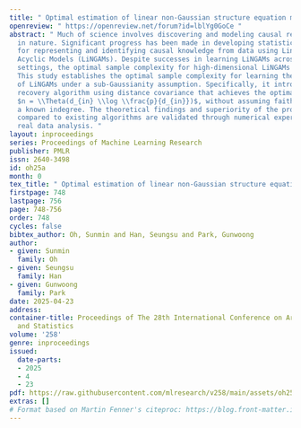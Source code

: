 ```yaml
---
title: " Optimal estimation of linear non-Gaussian structure equation models "
openreview: " https://openreview.net/forum?id=lblYg0GoCe "
abstract: " Much of science involves discovering and modeling causal relationships
  in nature. Significant progress has been made in developing statistical methods
  for representing and identifying causal knowledge from data using Linear Non-Gaussian
  Acyclic Models (LiNGAMs). Despite successes in learning LiNGAMs across various sample
  settings, the optimal sample complexity for high-dimensional LiNGAMs remains unexplored.
  This study establishes the optimal sample complexity for learning the structure
  of LiNGAMs under a sub-Gaussianity assumption. Specifically, it introduces a structure
  recovery algorithm using distance covariance that achieves the optimal sample complexity,
  $n = \\Theta(d_{in} \\log \\frac{p}{d_{in}})$, without assuming faithfulness or
  a known indegree. The theoretical findings and superiority of the proposed algorithm
  compared to existing algorithms are validated through numerical experiments and
  real data analysis. "
layout: inproceedings
series: Proceedings of Machine Learning Research
publisher: PMLR
issn: 2640-3498
id: oh25a
month: 0
tex_title: " Optimal estimation of linear non-Gaussian structure equation models "
firstpage: 748
lastpage: 756
page: 748-756
order: 748
cycles: false
bibtex_author: Oh, Sunmin and Han, Seungsu and Park, Gunwoong
author:
- given: Sunmin
  family: Oh
- given: Seungsu
  family: Han
- given: Gunwoong
  family: Park
date: 2025-04-23
address:
container-title: Proceedings of The 28th International Conference on Artificial Intelligence
  and Statistics
volume: '258'
genre: inproceedings
issued:
  date-parts:
  - 2025
  - 4
  - 23
pdf: https://raw.githubusercontent.com/mlresearch/v258/main/assets/oh25a/oh25a.pdf
extras: []
# Format based on Martin Fenner's citeproc: https://blog.front-matter.io/posts/citeproc-yaml-for-bibliographies/
---
```

